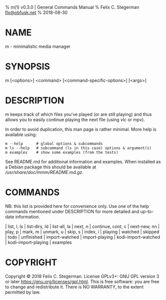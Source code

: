 % m(1) v0.3.0 | General Commands Manual
% Felix C. Stegerman <flx@obfusk.net>
% 2018-08-30

# NAME

m - minimalistic media manager

# SYNOPSIS

m \[\<options>] \<command> \[\<command-specific-options>] \[\<args>]

# DESCRIPTION

m keeps track of which files you've played (or are still playing) and
thus allows you to easily continue playing the next file (using vlc or
mpv).

In order to avoid duplication, this man page is rather minimal.  More
help is available using:

    m --help      # global options & subcommands
    m ls --help   # subcommand (ls in this case) options & argument(s)
    m examples    # show some examples (from the tests)

See README.md for additional information and examples.  When installed
as a Debian package this should be available at
_/usr/share/doc/mmm/README.md.gz_.

# COMMANDS

NB: this list is provided here for convenience only.  Use one of the
help commands mentioned under DESCRIPTION for more detailed and
up-to-date information.

| list, l, ls
| list-dirs, ld
| list-all, la
| next, n
| continue, cont, c
| next-new, nn
| play, p
| mark, m
| unmark, u
| skip, s
| index, i
| playing
| watched
| skipped
| todo
| unfinished
| import-watched
| import-playing
| kodi-import-watched
| kodi-import-playing
| examples

# COPYRIGHT

Copyright © 2018 Felix C. Stegerman.  License GPLv3+: GNU GPL version
3 or later <https://gnu.org/licenses/gpl.html>.  This is free software:
you are free to change and redistribute it.   There  is NO WARRANTY,
to the extent permitted by law.
